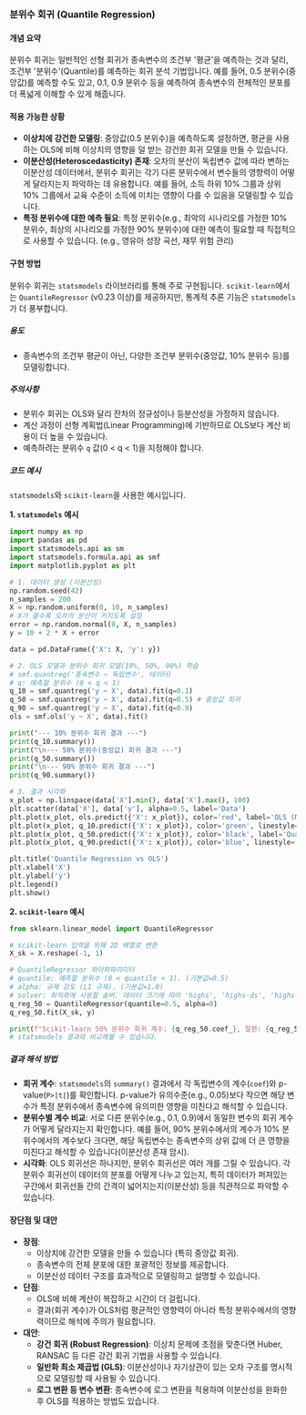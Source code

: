 ### 분위수 회귀 (Quantile Regression)

#### 개념 요약
분위수 회귀는 일반적인 선형 회귀가 종속변수의 조건부 '평균'을 예측하는 것과 달리, 조건부 '분위수'(Quantile)를 예측하는 회귀 분석 기법입니다. 예를 들어, 0.5 분위수(중앙값)를 예측할 수도 있고, 0.1, 0.9 분위수 등을 예측하여 종속변수의 전체적인 분포를 더 폭넓게 이해할 수 있게 해줍니다.

#### 적용 가능한 상황
- **이상치에 강건한 모델링**: 중앙값(0.5 분위수)을 예측하도록 설정하면, 평균을 사용하는 OLS에 비해 이상치의 영향을 덜 받는 강건한 회귀 모델을 만들 수 있습니다.
- **이분산성(Heteroscedasticity) 존재**: 오차의 분산이 독립변수 값에 따라 변하는 이분산성 데이터에서, 분위수 회귀는 각기 다른 분위수에서 변수들의 영향력이 어떻게 달라지는지 파악하는 데 유용합니다. 예를 들어, 소득 하위 10% 그룹과 상위 10% 그룹에서 교육 수준이 소득에 미치는 영향이 다를 수 있음을 모델링할 수 있습니다.
- **특정 분위수에 대한 예측 필요**: 특정 분위수(e.g., 최악의 시나리오를 가정한 10% 분위수, 최상의 시나리오를 가정한 90% 분위수)에 대한 예측이 필요할 때 직접적으로 사용할 수 있습니다. (e.g., 영유아 성장 곡선, 재무 위험 관리)

#### 구현 방법
분위수 회귀는 `statsmodels` 라이브러리를 통해 주로 구현됩니다. `scikit-learn`에서는 `QuantileRegressor` (v0.23 이상)를 제공하지만, 통계적 추론 기능은 `statsmodels`가 더 풍부합니다.

##### 용도
- 종속변수의 조건부 평균이 아닌, 다양한 조건부 분위수(중앙값, 10% 분위수 등)를 모델링합니다.

##### 주의사항
- 분위수 회귀는 OLS와 달리 잔차의 정규성이나 등분산성을 가정하지 않습니다.
- 계산 과정이 선형 계획법(Linear Programming)에 기반하므로 OLS보다 계산 비용이 더 높을 수 있습니다.
- 예측하려는 분위수 `q` 값(0 < q < 1)을 지정해야 합니다.

##### 코드 예시
`statsmodels`와 `scikit-learn`을 사용한 예시입니다.

**1. `statsmodels` 예시**
```python
import numpy as np
import pandas as pd
import statsmodels.api as sm
import statsmodels.formula.api as smf
import matplotlib.pyplot as plt

# 1. 데이터 생성 (이분산성)
np.random.seed(42)
n_samples = 200
X = np.random.uniform(0, 10, n_samples)
# X가 클수록 오차의 분산이 커지도록 설정
error = np.random.normal(0, X, n_samples) 
y = 10 + 2 * X + error

data = pd.DataFrame({'X': X, 'y': y})

# 2. OLS 모델과 분위수 회귀 모델(10%, 50%, 90%) 학습
# smf.quantreg('종속변수 ~ 독립변수', 데이터)
# q: 예측할 분위수 (0 < q < 1)
q_10 = smf.quantreg('y ~ X', data).fit(q=0.1)
q_50 = smf.quantreg('y ~ X', data).fit(q=0.5) # 중앙값 회귀
q_90 = smf.quantreg('y ~ X', data).fit(q=0.9)
ols = smf.ols('y ~ X', data).fit()

print("--- 10% 분위수 회귀 결과 ---")
print(q_10.summary())
print("\n--- 50% 분위수(중앙값) 회귀 결과 ---")
print(q_50.summary())
print("\n--- 90% 분위수 회귀 결과 ---")
print(q_90.summary())

# 3. 결과 시각화
x_plot = np.linspace(data['X'].min(), data['X'].max(), 100)
plt.scatter(data['X'], data['y'], alpha=0.5, label='Data')
plt.plot(x_plot, ols.predict({'X': x_plot}), color='red', label='OLS (Mean)')
plt.plot(x_plot, q_10.predict({'X': x_plot}), color='green', linestyle='--', label='Quantile Reg (q=0.1)')
plt.plot(x_plot, q_50.predict({'X': x_plot}), color='black', label='Quantile Reg (q=0.5, Median)')
plt.plot(x_plot, q_90.predict({'X': x_plot}), color='blue', linestyle='--', label='Quantile Reg (q=0.9)')

plt.title('Quantile Regression vs OLS')
plt.xlabel('X')
plt.ylabel('y')
plt.legend()
plt.show()
```

**2. `scikit-learn` 예시**
```python
from sklearn.linear_model import QuantileRegressor

# scikit-learn 입력을 위해 2D 배열로 변환
X_sk = X.reshape(-1, 1)

# QuantileRegressor 하이퍼파라미터
# quantile: 예측할 분위수 (0 < quantile < 1). (기본값=0.5)
# alpha: 규제 강도 (L1 규제). (기본값=1.0)
# solver: 최적화에 사용할 솔버. 데이터 크기에 따라 'highs', 'highs-ds', 'highs-ipm' 등을 선택. (기본값='highs')
q_reg_50 = QuantileRegressor(quantile=0.5, alpha=0)
q_reg_50.fit(X_sk, y)

print(f"Scikit-learn 50% 분위수 회귀 계수: {q_reg_50.coef_}, 절편: {q_reg_50.intercept_}")
# statsmodels 결과와 비교해볼 수 있습니다.
```

##### 결과 해석 방법
- **회귀 계수**: `statsmodels`의 `summary()` 결과에서 각 독립변수의 계수(`coef`)와 p-value(`P>|t|`)를 확인합니다. p-value가 유의수준(e.g., 0.05)보다 작으면 해당 변수가 특정 분위수에서 종속변수에 유의미한 영향을 미친다고 해석할 수 있습니다.
- **분위수별 계수 비교**: 서로 다른 분위수(e.g., 0.1, 0.9)에서 동일한 변수의 회귀 계수가 어떻게 달라지는지 확인합니다. 예를 들어, 90% 분위수에서의 계수가 10% 분위수에서의 계수보다 크다면, 해당 독립변수는 종속변수의 상위 값에 더 큰 영향을 미친다고 해석할 수 있습니다(이분산성 존재 암시).
- **시각화**: OLS 회귀선은 하나지만, 분위수 회귀선은 여러 개를 그릴 수 있습니다. 각 분위수 회귀선이 데이터의 분포를 어떻게 나누고 있는지, 특히 데이터가 퍼져있는 구간에서 회귀선들 간의 간격이 넓어지는지(이분산성) 등을 직관적으로 파악할 수 있습니다.

#### 장단점 및 대안
- **장점**:
    - 이상치에 강건한 모델을 만들 수 있습니다 (특히 중앙값 회귀).
    - 종속변수의 전체 분포에 대한 포괄적인 정보를 제공합니다.
    - 이분산성 데이터 구조를 효과적으로 모델링하고 설명할 수 있습니다.
- **단점**:
    - OLS에 비해 계산이 복잡하고 시간이 더 걸립니다.
    - 결과(회귀 계수)가 OLS처럼 평균적인 영향력이 아니라 특정 분위수에서의 영향력이므로 해석에 주의가 필요합니다.
- **대안**:
    - **강건 회귀 (Robust Regression)**: 이상치 문제에 초점을 맞춘다면 Huber, RANSAC 등 다른 강건 회귀 기법을 사용할 수 있습니다.
    - **일반화 최소 제곱법 (GLS)**: 이분산성이나 자기상관이 있는 오차 구조를 명시적으로 모델링할 때 사용될 수 있습니다.
    - **로그 변환 등 변수 변환**: 종속변수에 로그 변환을 적용하여 이분산성을 완화한 후 OLS를 적용하는 방법도 있습니다.
